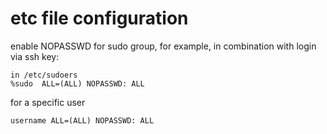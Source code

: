 # etc file configuration

enable NOPASSWD for sudo group, for example, in combination with login via ssh key:

    in /etc/sudoers
    %sudo  ALL=(ALL) NOPASSWD: ALL
  
for a specific user

    username ALL=(ALL) NOPASSWD: ALL
  
